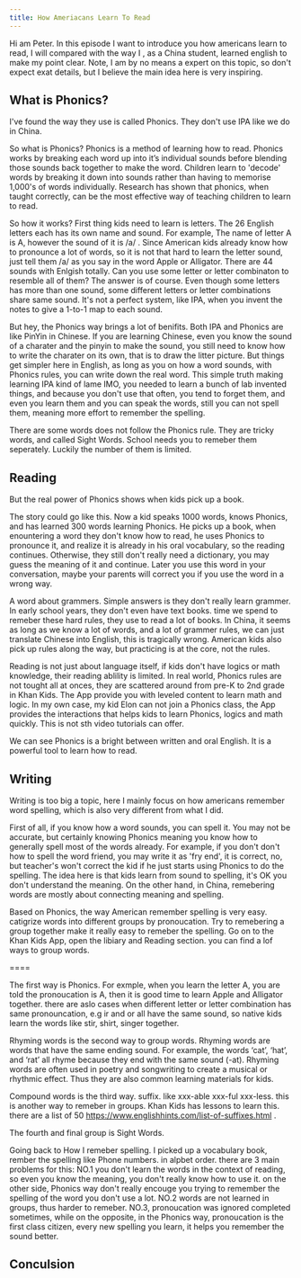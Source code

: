 ```yaml
---
title: How Ameriacans Learn To Read
---
```


Hi am Peter. In this episode I want to introduce you how americans learn to read, I will compared with the way I , as a China student, learned english to make my point clear.  Note, I am by no means a expert on this topic, so don't expect exat details, but I believe the main idea here is very inspiring.

## What is Phonics?

I've found the way they use is called Phonics. They don't use IPA like we do in China.

So what is Phonics? Phonics is a method of learning how to read. Phonics works by breaking each word up into it’s individual sounds before blending those sounds back together to make the word. Children learn to 'decode' words by breaking it down into sounds rather than having to memorise 1,000's of words individually. Research has shown that phonics, when taught correctly, can be the most effective way of teaching children to learn to read. 

So how it works? First thing kids need to learn is letters. The 26 English letters each has its own name and sound. For example, The name of letter A is A, however the sound of it is /a/ . Since American kids already know how to pronounce a lot of words, so it is not that hard to learn the letter sound, just tell them /a/ as you say in the word Apple or Alligator. There are 44 sounds with Enlgish totally. Can you use some letter or letter combinaton to resemble all of them? The answer is of course. Even though some letters has more than one sound, some different letters or letter combinations share same sound. It's not a perfect system, like IPA, when you invent the notes to give a 1-to-1 map to each sound. 

But hey, the Phonics way brings a lot of benifits. Both IPA and Phonics are like PinYin in Chinese. If you are learning Chinese, even you know the sound of a charater and the pinyin to make the sound, you still need to know how to write the charater on its own, that is to draw the litter picture. But things get simpler here in English, as long as you on how a word sounds, with Phonics rules, you can write down the real word. This simple truth making learning IPA kind of lame IMO, you needed to learn a bunch of lab invented things, and because you don't use that often, you tend to forget them, and even you learn them and you can speak the words, still you can not spell them, meaning more effort to remember the spelling.

There are some words does not follow the Phonics rule. They are tricky words, and called Sight Words. School needs you to remeber them seperately. Luckily the number of them is limited.

## Reading

But the real power of Phonics shows when kids pick up a book. 

The story could go like this. Now a kid speaks 1000 words, knows Phonics, and has learned 300 words learning Phonics. He picks up a book, when enountering a word they don't know how to read, he uses Phonics to pronounce it, and realize it is already in his oral vocabulary, so the reading continues. Otherwise, they still don't really need a dictionary, you may guess the meaning of it and continue. Later you use this word in your conversation, maybe your parents will correct you if you use the word in a wrong way.

A word about grammers. Simple answers is they don't really learn grammer. In early school years, they don't even have text books. time we spend to remeber these hard rules, they use to read a lot of books. In China, it seems as long as we know a lot of words, and a lot of grammer rules, we can just translate Chinese into English, this is tragically wrong. American kids also pick up rules along the way, but practicing is at the core, not the rules.

Reading is not just about language itself, if kids don't have logics or math knowledge, their reading ablility is limited. In real world, Phonics rules are not tought all at onces, they are scattered around from pre-K to 2nd grade in Khan Kids. The App provide you with leveled content to learn math and logic. In my own case, my kid Elon can not join a Phonics class, the App provides the interactions that helps kids to learn Phonics, logics and math quickly. This is not sth video tutorials can offer.

We can see Phonics is a bright between written and oral English. It is a powerful tool to learn how to read.


## Writing

Writing is too big a topic, here I mainly focus on how americans remember word spelling, which is also very different from what I did.

First of all, if you know how a word sounds, you can spell it. You may not be accurate, but certainly knowing Phonics meaning you know how to generally spell most of the words already. For example, if you don't don't how to spell the word friend, you may write it as 'fry end', it is correct, no, but teacher's won't correct the kid if he just starts using Phonics to do the spelling. The idea here is that kids learn from sound to spelling, it's OK you don't understand the meaning. On the other hand, in China, remebering words are mostly about connecting meaning and spelling. 

Based on Phonics, the way American remember spelling is very easy. catigrize words into different groups by pronoucation. Try to remebering a group together make it really easy to remeber the spelling. Go on to the Khan Kids App, open the libiary and Reading section. you can find a lof ways to group words. 

====

The first way is Phonics. For exmple, when you learn the letter A, you are told the pronoucation is A, then it is good time to learn Apple and Alligator together. there are aslo cases when different letter or letter combination has same pronouncation, e.g ir and or all have the same sound, so native kids learn the words like stir, shirt, singer together. 

Rhyming words is the second way to group words. Rhyming words are words that have the same ending sound. For example, the words ‘cat’, ‘hat’, and ‘rat’ all rhyme because they end with the same sound (-at). Rhyming words are often used in poetry and songwriting to create a musical or rhythmic effect. Thus they are also common learning materials for kids.



Compound words is the third way. suffix. like xxx-able xxx-ful xxx-less. this is another way to remeber in groups. Khan Kids has lessons to learn this. there are a list of 50 https://www.englishhints.com/list-of-suffixes.html . 

The fourth and final group is Sight Words. 

Going back to How I remeber spelling. I picked up a vocabulary book, rember the spelling like Phone numbers. in alpbet order. there are 3 main problems for this: NO.1 you don't learn the words in the context of reading, so even you know the meaning, you don't really know how to use it. on the other side, Phonics way don't really encouge you trying to remember the spelling of the word you don't use a lot. NO.2 words are not learned in groups, thus harder to remeber. NO.3, pronoucation was ignored completed sometimes, while on the opposite, in the Phonics way, pronoucation is the first class citizen, every new spelling you learn, it helps you remember the sound better.

## Conculsion

